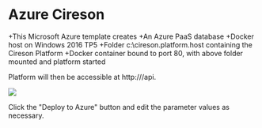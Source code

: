 # Azure Cireson

+This Microsoft Azure template creates 
+An Azure PaaS database
+Docker host on Windows 2016 TP5
+Folder c:\cireson.platform.host containing the Cireson Platform
+Docker container bound to port 80, with above folder mounted and platform started

Platform will then be accessible at http://<public FQDN>/api. 

<a href="https://portal.azure.com/#create/Microsoft.Template/uri/https%3A%2F%2Fraw.githubusercontent.com%2Fpzerger%2FCiresonDocker%2Fmaster%2Fazuredeploy.json" target="_blank"><img src="http://azuredeploy.net/deploybutton.png"/></a>

Click the "Deploy to Azure" button and edit the parameter values as necessary.




